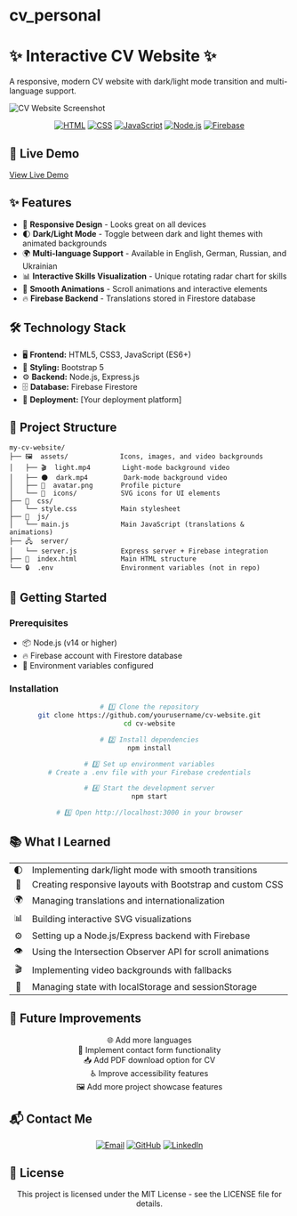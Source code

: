 # cv_personal
# ✨ Interactive CV Website ✨

A responsive, modern CV website with dark/light mode transition and multi-language support.

![CV Website Screenshot](https://github.com/yourusername/cv-website/assets/placeholder.png)

<div align="center">

[![HTML](https://img.shields.io/badge/HTML5-E34F26?style=for-the-badge&logo=html5&logoColor=white)](https://developer.mozilla.org/en-US/docs/Web/HTML)
[![CSS](https://img.shields.io/badge/CSS3-1572B6?style=for-the-badge&logo=css3&logoColor=white)](https://developer.mozilla.org/en-US/docs/Web/CSS)
[![JavaScript](https://img.shields.io/badge/JavaScript-F7DF1E?style=for-the-badge&logo=javascript&logoColor=black)](https://developer.mozilla.org/en-US/docs/Web/JavaScript)
[![Node.js](https://img.shields.io/badge/Node.js-339933?style=for-the-badge&logo=nodedotjs&logoColor=white)](https://nodejs.org/)
[![Firebase](https://img.shields.io/badge/Firebase-FFCA28?style=for-the-badge&logo=firebase&logoColor=black)](https://firebase.google.com/)

</div>

## 🌟 Live Demo

[View Live Demo](#) <!-- Add your deployed site URL when available -->

## ✨ Features

- 📱 **Responsive Design** - Looks great on all devices
- 🌓 **Dark/Light Mode** - Toggle between dark and light themes with animated backgrounds
- 🌍 **Multi-language Support** - Available in English, German, Russian, and Ukrainian
- 📊 **Interactive Skills Visualization** - Unique rotating radar chart for skills
- 💫 **Smooth Animations** - Scroll animations and interactive elements
- 🔥 **Firebase Backend** - Translations stored in Firestore database

## 🛠️ Technology Stack

- 🖥️ **Frontend:** HTML5, CSS3, JavaScript (ES6+)
- 🎨 **Styling:** Bootstrap 5
- ⚙️ **Backend:** Node.js, Express.js
- 🗄️ **Database:** Firebase Firestore
- 🚀 **Deployment:** [Your deployment platform]

## 📁 Project Structure

```text
my-cv-website/
├── 🖼️  assets/             Icons, images, and video backgrounds
│   ├── 🎬  light.mp4        Light-mode background video
│   ├── 🌑  dark.mp4         Dark-mode background video
│   ├── 👤  avatar.png       Profile picture
│   └── 🔣  icons/           SVG icons for UI elements
├── 🎨  css/
│   └── style.css           Main stylesheet
├── 📜  js/
│   └── main.js             Main JavaScript (translations & animations)
├── 🖧  server/
│   └── server.js           Express server + Firebase integration
├── 📄  index.html           Main HTML structure
└── 🔒  .env                 Environment variables (not in repo)
```

## 🚀 Getting Started

### Prerequisites

- 📦 Node.js (v14 or higher)
- 🔥 Firebase account with Firestore database
- 🔐 Environment variables configured

### Installation

<div align="center">
  
```bash
# 1️⃣ Clone the repository
git clone https://github.com/yourusername/cv-website.git
cd cv-website

# 2️⃣ Install dependencies
npm install

# 3️⃣ Set up environment variables
# Create a .env file with your Firebase credentials

# 4️⃣ Start the development server
npm start

# 5️⃣ Open http://localhost:3000 in your browser
```

</div>

## 📚 What I Learned

<div align="center">
<table>
<tr>
<td align="center">🌓</td>
<td>Implementing dark/light mode with smooth transitions</td>
</tr>
<tr>
<td align="center">📱</td>
<td>Creating responsive layouts with Bootstrap and custom CSS</td>
</tr>
<tr>
<td align="center">🌍</td>
<td>Managing translations and internationalization</td>
</tr>
<tr>
<td align="center">📊</td>
<td>Building interactive SVG visualizations</td>
</tr>
<tr>
<td align="center">⚙️</td>
<td>Setting up a Node.js/Express backend with Firebase</td>
</tr>
<tr>
<td align="center">👁️</td>
<td>Using the Intersection Observer API for scroll animations</td>
</tr>
<tr>
<td align="center">🎬</td>
<td>Implementing video backgrounds with fallbacks</td>
</tr>
<tr>
<td align="center">💾</td>
<td>Managing state with localStorage and sessionStorage</td>
</tr>
</table>
</div>

## 🔮 Future Improvements

<div align="center">

🌐 Add more languages  
📨 Implement contact form functionality  
📥 Add PDF download option for CV  
♿ Improve accessibility features  
🖼️ Add more project showcase features

</div>

## 📬 Contact Me

<div align="center">
  
[![Email](https://img.shields.io/badge/Email-icurafu333%40icloud.com-blue?style=for-the-badge&logo=mail.ru&logoColor=white)](mailto:icurafu333@icloud.com)
[![GitHub](https://img.shields.io/badge/GitHub-1curafu-black?style=for-the-badge&logo=github&logoColor=white)](https://github.com/1curafu)
[![LinkedIn](https://img.shields.io/badge/LinkedIn-Mykhailo_Khimich-0077B5?style=for-the-badge&logo=linkedin&logoColor=white)](https://linkedin.com/in/yourprofile)

</div>

## 📄 License

<div align="center">
  
This project is licensed under the MIT License - see the LICENSE file for details.

</div>

